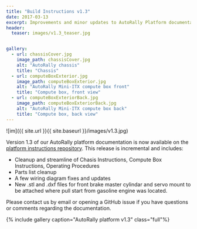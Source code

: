 ```yaml
---
title: "Build Instructions v1.3"
date: 2017-03-13
excerpt: Improvements and minor updates to AutoRally Platform documentation
header:
  teaser: images/v1.3_teaser.jpg


gallery:
  - url: chassisCover.jpg
    image_path: chassisCover.jpg
    alt: "AutoRally chassis"
    title: "Chassis"
  - url: computeBoxExterior.jpg
    image_path: computeBoxExterior.jpg
    alt: "AutoRally Mini-ITX compute box front"
    title: "Compute box, front view"
  - url: computeBoxExteriorBack.jpg
    image_path: computeBoxExteriorBack.jpg
    alt: "AutoRally Mini-ITX compute box back"
    title: "Compute box, back view"
---
```


![im]({{ site.url }}{{ site.baseurl }}/images/v1.3.jpg)

Version 1.3 of our AutoRally platform documentation is now available on the [platform instructions repository](https://github.com/AutoRally/autorally_platform_instructions). This release is incremental and includes:

- Cleanup and streamline of Chasis Instructions, Compute Box Instructions, Operating Procedures
- Parts list cleanup
- A few wiring diagram fixes and updates
- New .stl and .dxf files for front brake master cylindar and servo mount to be attached where pull start from gasoline engine was located.

Please contact us by email or opening a GitHub issue if you have questions or comments regarding the documentation.

{% include gallery caption="AutoRally platform v1.3" class="full"%}